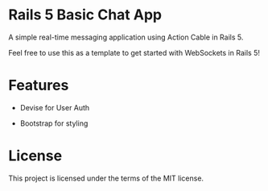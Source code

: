 # Rails 5 Basic Chat App

A simple real-time messaging application using Action Cable in Rails 5.

Feel free to use this as a template to get started with WebSockets in Rails 5!

# Features

* Devise for User Auth

* Bootstrap for styling

# License

This project is licensed under the terms of the MIT license.